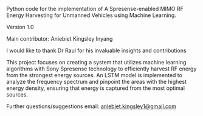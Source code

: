 Python code for the implementation of A Spresense-enabled MIMO RF Energy Harvesting for Unmanned Vehicles using Machine Learning.

Version 1.0

Main contributor: Aniebiet Kingsley Inyang

I would like to thank Dr Raul for his invaluable insights and  contributions

This project focuses on creating a system that utilizes machine learning algorithms with Sony Spresense technology to efficiently harvest RF energy from the strongest energy sources. An LSTM model is implemented to analyze the frequency spectrum and pinpoint the areas with the highest energy density, ensuring that energy is captured from the most optimal sources.


Further questions/suggestions email: aniebiet.kingsley1@gmail.com
